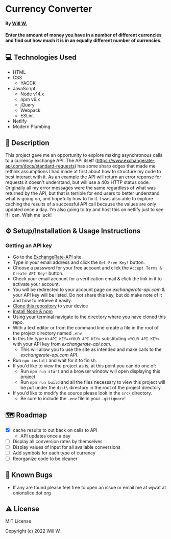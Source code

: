 # Currency Converter

#### By [Will W.](https://wjwat.com/)

#### Enter the amount of money you have in a number of different currencies and find out how much it is in an equally different number of currencies.

## :computer: Technologies Used

* HTML
* CSS
  - YACCK
* JavaScript
  - Node v14.x
  - npm v6.x
  - jQuery
  - Webpack
  - ESLint
* Netlify
* Modern Plumbing

## :memo: Description

This project gave me an opportunity to explore making asynchronous calls to a currency exchange API. The API itself (https://www.exchangerate-api.com/docs/standard-requests) has some sharp edges that made me rethink assumptions I had made at first about how to structure my code to best interact with it. As an example the API will return an error reponse for requests it doesn't understand, but will use a 40x HTTP status code. Originally all my error messages were the same regardless of what was returned by the API, but that is terrible for end users to better understand what is going on, and hopefully how to fix it. I was also able to explore caching the results of a successful API call because the values are only updated once a day. I'm also going to try and host this on netlify just to see if I can. Wish me luck!

## :gear: Setup/Installation & Usage Instructions

### Getting an API key

- Go to the [ExchangeRate-API](https://www.exchangerate-api.com/) site.
- Type in your email address and click the `Get Free Key!` button.
- Choose a password for your free account and click the `Accept Terms & Create API Key!` button.
- Check your email account for a verification email & click the link in it to activate your account.
- You will be redirected to your account page on _exchangerate-api.com_ & your API key will be listed. Do not share this key, but do make note of it and how to retrieve it easily.
- [Clone this repository](https://docs.github.com/en/repositories/creating-and-managing-repositories/cloning-a-repository) to your device
- [Install Node & npm](https://docs.npmjs.com/downloading-and-installing-node-js-and-npm)
- [Using your terminal](https://www.freecodecamp.org/news/how-you-can-be-more-productive-right-now-using-bash-29a976fb1ab4/) navigate to the directory where you have cloned this repo.
- With a text editor or from the command line create a file in the root of the project directory named `.env`
- In this file type in `API_KEY=<YOUR API KEY>` substituting `<YOUR API KEY>` with your API key from _exchangerate-api.com_.
  - This will allow you to use the site as intended and make calls to the _exchangerate-api.com_ API.
- Run `npm install` and wait for it to finish.
- If you'd like to view the project as is, at this point you can do one of:
  - Run `npm run start` and a browser window will open displaying this project
  - Run `npm run build` and all the files necessary to view this project will be put under the `dist\` directory in the root of the project directory.
- If you'd like to modify the source please look in the `src\` directory.
  - Be sure to include the `.env` file in your `.gitignore`!

## :world_map: Roadmap

* [X] cache results to cut back on calls to API
  - API updates once a day
* [ ] Display all conversion rates by themselves
* [ ] Display values of input for all available conversions
* [ ] Add symbols for each type of currency
* [ ] Reorganize code to be cleaner

## :lady_beetle: Known Bugs

* If any are found please feel free to open an issue or email me at wjwat at
  onionslice dot org

## :warning: License

MIT License

Copyright (c) 2022 Will W.


